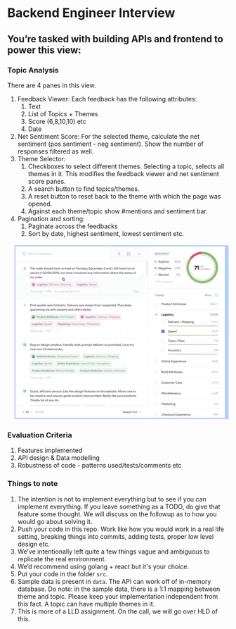 # Backend Engineer Interview

## You’re tasked with building APIs and frontend to power this view:

### Topic Analysis

   There are 4 panes in this view.

   1. Feedback Viewer: Each feedback has the following attributes:
      1. Text
      2. List of Topics + Themes
      3. Score (6,8,10,10) etc
      4. Date
   2. Net Sentiment Score: For the selected theme, calculate the net sentiment (pos sentiment - neg sentiment). Show the number of responses filtered as well.
   3. Theme Selector:
      1. Checkboxes to select different themes. Selecting a topic, selects all themes in it. This modifies the feedback viewer and net sentiment score panes.
      2. A search button to find topics/themes.
      3. A reset button to reset back to the theme with which the page was opened.
      4. Against each theme/topic show #mentions and sentiment bar.
   4. Pagination and sorting:
      1. Paginate across the feedbacks
      2. Sort by date, highest sentiment, lowest sentiment etc.

   ![alt text](images/topic_details.png "topic details")

### Evaluation Criteria

1.  Features implemented
2.  API design & Data modelling
3.  Robustness of code - patterns used/tests/comments etc

### Things to note

1. The intention is not to implement everything but to see if you can implement everything. If you leave something as a TODO, do give that feature some thought. We will discuss on the followup as to how you would go about solving it.
2.  Push your code in this repo. Work like how you would work in a real life setting, breaking things into commits, adding tests, proper low level design etc.
3.  We’ve intentionally left quite a few things vague and ambiguous to replicate the real environment.
4.  We’d recommend using golang + react but it's your choice.
5.  Put your code in the folder `src`.
6.  Sample data is present in `data`. The API can work off of in-memory database. Do note: in the sample data, there is a 1:1 mapping between theme and topic. Please keep your implementation independent from this fact. A topic can have multiple themes in it.
7.  This is more of a LLD assignment. On the call, we will go over HLD of this.
